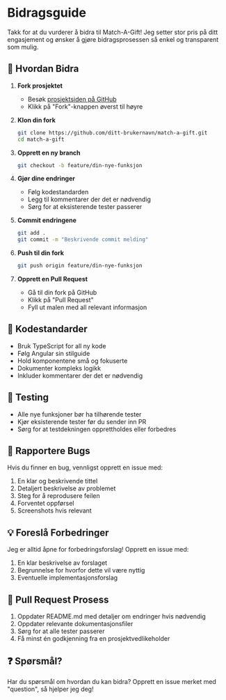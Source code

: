 # Bidragsguide

Takk for at du vurderer å bidra til Match-A-Gift! Jeg setter stor pris på ditt engasjement og ønsker å gjøre bidragsprosessen så enkel og transparent som mulig.

## 🤝 Hvordan Bidra

1. **Fork prosjektet**
   - Besøk [prosjektsiden på GitHub](https://github.com/Marcus-Kodehode/match-a-gift)
   - Klikk på "Fork"-knappen øverst til høyre

2. **Klon din fork**
   ```bash
   git clone https://github.com/ditt-brukernavn/match-a-gift.git
   cd match-a-gift
   ```

3. **Opprett en ny branch**
   ```bash
   git checkout -b feature/din-nye-funksjon
   ```

4. **Gjør dine endringer**
   - Følg kodestandarden
   - Legg til kommentarer der det er nødvendig
   - Sørg for at eksisterende tester passerer

5. **Commit endringene**
   ```bash
   git add .
   git commit -m "Beskrivende commit melding"
   ```

6. **Push til din fork**
   ```bash
   git push origin feature/din-nye-funksjon
   ```

7. **Opprett en Pull Request**
   - Gå til din fork på GitHub
   - Klikk på "Pull Request"
   - Fyll ut malen med all relevant informasjon

## 📝 Kodestandarder

- Bruk TypeScript for all ny kode
- Følg Angular sin stilguide
- Hold komponentene små og fokuserte
- Dokumenter kompleks logikk
- Inkluder kommentarer der det er nødvendig

## 🧪 Testing

- Alle nye funksjoner bør ha tilhørende tester
- Kjør eksisterende tester før du sender inn PR
- Sørg for at testdekningen opprettholdes eller forbedres

## 🐛 Rapportere Bugs

Hvis du finner en bug, vennligst opprett en issue med:

1. En klar og beskrivende tittel
2. Detaljert beskrivelse av problemet
3. Steg for å reprodusere feilen
4. Forventet oppførsel
5. Screenshots hvis relevant

## 💡 Foreslå Forbedringer

Jeg er alltid åpne for forbedringsforslag! Opprett en issue med:

1. En klar beskrivelse av forslaget
2. Begrunnelse for hvorfor dette vil være nyttig
3. Eventuelle implementasjonsforslag

## 📜 Pull Request Prosess

1. Oppdater README.md med detaljer om endringer hvis nødvendig
2. Oppdater relevante dokumentasjonsfiler
3. Sørg for at alle tester passerer
4. Få minst én godkjenning fra en prosjektvedlikeholder

## ❓ Spørsmål?

Har du spørsmål om hvordan du kan bidra? Opprett en issue merket med "question", så hjelper jeg deg!